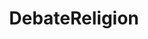---
title: DebateReligion
crosslinks:
- ThroughAGlassDarkly
- askphilosophy
- Christianity
- atheism
- Judaism
- ThroughAGlassLightly
- religion
- TMBR
- islam
- philosophy
- exmuslim
- cosmologicalargument
- AskHistorians
- EsotericOccult
- judaism
- Setianism
- AskReddit
- TrueChristian
- QAIslam
- AskPhilosophyFAQ
---